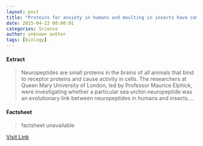 ```yaml
---
layout: post
title: "Proteins for anxiety in humans and moulting in insects have common origin"
date: 2015-04-22 00:00:01
categories: Science
author: unknown author
tags: [biology]
---
```



#### Extract
>Neuropeptides are small proteins in the brains of all animals that bind to receptor proteins and cause activity in cells. The researchers at Queen Mary University of London, led by Professor Maurice Elphick, were investigating whether a particular sea urchin neuropeptide was an evolutionary link between neuropeptides in humans and insects....

#### Factsheet
>factsheet unavailable

[Visit Link](http://phys.org/news348855151.html)


